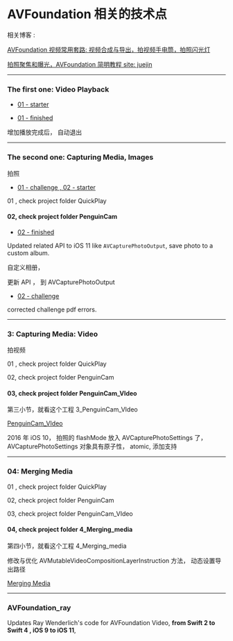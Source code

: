 # AVFoundation 相关的技术点


相关博客 :


[AVFoundation 视频常用套路: 视频合成与导出，拍视频手电筒，拍照闪光灯](https://juejin.im/post/5bdad8746fb9a022852a764c)




[拍照聚焦和曝光，AVFoundation 简明教程 site: juejin](https://juejin.im/post/5bc2123ee51d450e6c75157d)




<hr>

### The first one: Video Playback 

* [01 - starter](https://github.com/BoxDengJZ/AVFoundation_ray/archive/v1.0.0.zip)

* [01 - finished](https://github.com/BoxDengJZ/AVFoundation_ray/archive/v1.0.1.zip)

 增加播放完成后， 自动退出

<hr>

### The second one: Capturing Media, Images
拍照


* [01 - challenge , 02 - starter ](https://github.com/BoxDengJZ/AVFoundation_ray/archive/v1.0.2.zip)

01 , check project folder QuickPlay

#### 02, check  project folder PenguinCam

* [ 02 - finished ](https://github.com/BoxDengJZ/AVFoundation_ray/archive/v1.0.3.zip)

Updated related API to iOS 11 like `AVCapturePhotoOutput`, 
 save photo to a custom album.  
 
 自定义相册，
 
 更新 API ， 到 AVCapturePhotoOutput
 
* [ 02 - challenge ](https://github.com/BoxDengJZ/AVFoundation_ray/archive/v1.0.4.zip)

corrected challenge pdf errors. 


<hr>


### 3: Capturing Media: Video
拍视频


01 , check project folder QuickPlay


02,  check project folder PenguinCam

####  03,   check project folder PenguinCam_VIdeo
第三小节，就看这个工程 3_PenguinCam_VIdeo

 [PenguinCam_VIdeo ](https://github.com/BoxDengJZ/AVFoundation_ray/archive/v1.0.5.zip) 

2016 年 iOS 10， 拍照的 flashMode 放入 AVCapturePhotoSettings 了，AVCapturePhotoSettings 对象具有原子性， atomic, 添加支持 


<hr>


### 04: Merging Media

01 , check project folder QuickPlay


02,  check project folder PenguinCam

03,   check project folder PenguinCam_VIdeo

####  04, check project folder 4_Merging_media
第四小节，就看这个工程  4_Merging_media

修改与优化 AVMutableVideoCompositionLayerInstruction 方法，
动态设置导出路径


[Merging Media ](https://github.com/BoxDengJZ/AVFoundation_ray/archive/v1.0.6.zip) 


<hr>

### AVFoundation_ray
Updates Ray Wenderlich's code for AVFoundation Video, <strong>from Swift 2 to Swift 4 , iOS 9 to iOS 11</strong>, 



